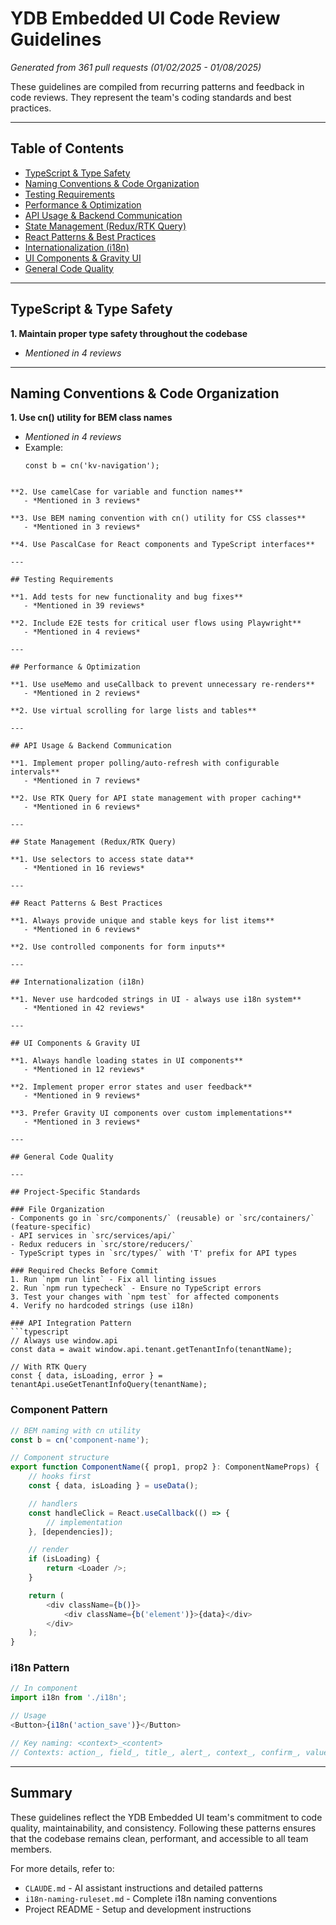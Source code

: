 # YDB Embedded UI Code Review Guidelines

_Generated from 361 pull requests (01/02/2025 - 01/08/2025)_

These guidelines are compiled from recurring patterns and feedback in code reviews. They represent the team's coding standards and best practices.

---

## Table of Contents

- [TypeScript & Type Safety](#typescript-type-safety)
- [Naming Conventions & Code Organization](#naming-conventions-code-organization)
- [Testing Requirements](#testing-requirements)
- [Performance & Optimization](#performance-optimization)
- [API Usage & Backend Communication](#api-usage-backend-communication)
- [State Management (Redux/RTK Query)](#state-management-redux-rtk-query-)
- [React Patterns & Best Practices](#react-patterns-best-practices)
- [Internationalization (i18n)](#internationalization-i18n-)
- [UI Components & Gravity UI](#ui-components-gravity-ui)
- [General Code Quality](#general-code-quality)

---

## TypeScript & Type Safety

**1. Maintain proper type safety throughout the codebase**

- _Mentioned in 4 reviews_

---

## Naming Conventions & Code Organization

**1. Use cn() utility for BEM class names**

- _Mentioned in 4 reviews_
- Example:
  ```
  const b = cn('kv-navigation');

````

**2. Use camelCase for variable and function names**
   - *Mentioned in 3 reviews*

**3. Use BEM naming convention with cn() utility for CSS classes**
   - *Mentioned in 3 reviews*

**4. Use PascalCase for React components and TypeScript interfaces**

---

## Testing Requirements

**1. Add tests for new functionality and bug fixes**
   - *Mentioned in 39 reviews*

**2. Include E2E tests for critical user flows using Playwright**
   - *Mentioned in 4 reviews*

---

## Performance & Optimization

**1. Use useMemo and useCallback to prevent unnecessary re-renders**
   - *Mentioned in 2 reviews*

**2. Use virtual scrolling for large lists and tables**

---

## API Usage & Backend Communication

**1. Implement proper polling/auto-refresh with configurable intervals**
   - *Mentioned in 7 reviews*

**2. Use RTK Query for API state management with proper caching**
   - *Mentioned in 6 reviews*

---

## State Management (Redux/RTK Query)

**1. Use selectors to access state data**
   - *Mentioned in 16 reviews*

---

## React Patterns & Best Practices

**1. Always provide unique and stable keys for list items**
   - *Mentioned in 6 reviews*

**2. Use controlled components for form inputs**

---

## Internationalization (i18n)

**1. Never use hardcoded strings in UI - always use i18n system**
   - *Mentioned in 42 reviews*

---

## UI Components & Gravity UI

**1. Always handle loading states in UI components**
   - *Mentioned in 12 reviews*

**2. Implement proper error states and user feedback**
   - *Mentioned in 9 reviews*

**3. Prefer Gravity UI components over custom implementations**
   - *Mentioned in 3 reviews*

---

## General Code Quality

---

## Project-Specific Standards

### File Organization
- Components go in `src/components/` (reusable) or `src/containers/` (feature-specific)
- API services in `src/services/api/`
- Redux reducers in `src/store/reducers/`
- TypeScript types in `src/types/` with 'T' prefix for API types

### Required Checks Before Commit
1. Run `npm run lint` - Fix all linting issues
2. Run `npm run typecheck` - Ensure no TypeScript errors
3. Test your changes with `npm test` for affected components
4. Verify no hardcoded strings (use i18n)

### API Integration Pattern
```typescript
// Always use window.api
const data = await window.api.tenant.getTenantInfo(tenantName);

// With RTK Query
const { data, isLoading, error } = tenantApi.useGetTenantInfoQuery(tenantName);
````

### Component Pattern

```typescript
// BEM naming with cn utility
const b = cn('component-name');

// Component structure
export function ComponentName({ prop1, prop2 }: ComponentNameProps) {
    // hooks first
    const { data, isLoading } = useData();

    // handlers
    const handleClick = React.useCallback(() => {
        // implementation
    }, [dependencies]);

    // render
    if (isLoading) {
        return <Loader />;
    }

    return (
        <div className={b()}>
            <div className={b('element')}>{data}</div>
        </div>
    );
}
```

### i18n Pattern

```typescript
// In component
import i18n from './i18n';

// Usage
<Button>{i18n('action_save')}</Button>

// Key naming: <context>_<content>
// Contexts: action_, field_, title_, alert_, context_, confirm_, value_
```

---

## Summary

These guidelines reflect the YDB Embedded UI team's commitment to code quality, maintainability, and consistency. Following these patterns ensures that the codebase remains clean, performant, and accessible to all team members.

For more details, refer to:

- `CLAUDE.md` - AI assistant instructions and detailed patterns
- `i18n-naming-ruleset.md` - Complete i18n naming conventions
- Project README - Setup and development instructions
